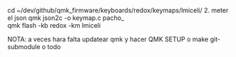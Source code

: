 cd ~/dev/github/qmk_firmware/keyboards/redox/keymaps/lmiceli/
2. meter el json
qmk json2c -o keymap.c pacho_	
qmk flash -kb redox -km lmiceli 

NOTA: a veces hara falta updatear qmk y hacer QMK SETUP o make git-submodule o todo


